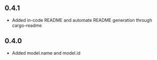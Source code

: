 0.4.1
-----
* Added in-code README and automate README generation through cargo-readme

0.4.0
-----
* Added model.name and model.id
